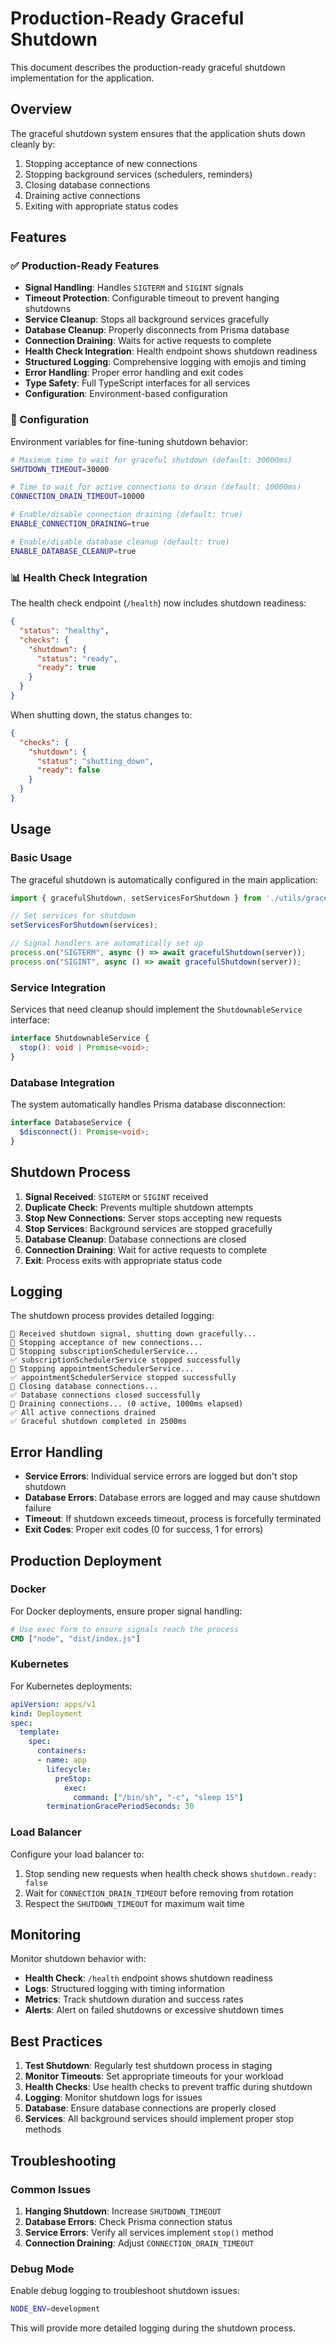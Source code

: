 # Production-Ready Graceful Shutdown

This document describes the production-ready graceful shutdown implementation for the application.

## Overview

The graceful shutdown system ensures that the application shuts down cleanly by:
1. Stopping acceptance of new connections
2. Stopping background services (schedulers, reminders)
3. Closing database connections
4. Draining active connections
5. Exiting with appropriate status codes

## Features

### ✅ Production-Ready Features

- **Signal Handling**: Handles `SIGTERM` and `SIGINT` signals
- **Timeout Protection**: Configurable timeout to prevent hanging shutdowns
- **Service Cleanup**: Stops all background services gracefully
- **Database Cleanup**: Properly disconnects from Prisma database
- **Connection Draining**: Waits for active requests to complete
- **Health Check Integration**: Health endpoint shows shutdown readiness
- **Structured Logging**: Comprehensive logging with emojis and timing
- **Error Handling**: Proper error handling and exit codes
- **Type Safety**: Full TypeScript interfaces for all services
- **Configuration**: Environment-based configuration

### 🔧 Configuration

Environment variables for fine-tuning shutdown behavior:

```bash
# Maximum time to wait for graceful shutdown (default: 30000ms)
SHUTDOWN_TIMEOUT=30000

# Time to wait for active connections to drain (default: 10000ms)
CONNECTION_DRAIN_TIMEOUT=10000

# Enable/disable connection draining (default: true)
ENABLE_CONNECTION_DRAINING=true

# Enable/disable database cleanup (default: true)
ENABLE_DATABASE_CLEANUP=true
```

### 📊 Health Check Integration

The health check endpoint (`/health`) now includes shutdown readiness:

```json
{
  "status": "healthy",
  "checks": {
    "shutdown": {
      "status": "ready",
      "ready": true
    }
  }
}
```

When shutting down, the status changes to:
```json
{
  "checks": {
    "shutdown": {
      "status": "shutting_down",
      "ready": false
    }
  }
}
```

## Usage

### Basic Usage

The graceful shutdown is automatically configured in the main application:

```typescript
import { gracefulShutdown, setServicesForShutdown } from './utils/gracefulShutdown';

// Set services for shutdown
setServicesForShutdown(services);

// Signal handlers are automatically set up
process.on("SIGTERM", async () => await gracefulShutdown(server));
process.on("SIGINT", async () => await gracefulShutdown(server));
```

### Service Integration

Services that need cleanup should implement the `ShutdownableService` interface:

```typescript
interface ShutdownableService {
  stop(): void | Promise<void>;
}
```

### Database Integration

The system automatically handles Prisma database disconnection:

```typescript
interface DatabaseService {
  $disconnect(): Promise<void>;
}
```

## Shutdown Process

1. **Signal Received**: `SIGTERM` or `SIGINT` received
2. **Duplicate Check**: Prevents multiple shutdown attempts
3. **Stop New Connections**: Server stops accepting new requests
4. **Stop Services**: Background services are stopped gracefully
5. **Database Cleanup**: Database connections are closed
6. **Connection Draining**: Wait for active requests to complete
7. **Exit**: Process exits with appropriate status code

## Logging

The shutdown process provides detailed logging:

```
🔄 Received shutdown signal, shutting down gracefully...
🚫 Stopping acceptance of new connections...
🔄 Stopping subscriptionSchedulerService...
✅ subscriptionSchedulerService stopped successfully
🔄 Stopping appointmentSchedulerService...
✅ appointmentSchedulerService stopped successfully
🔄 Closing database connections...
✅ Database connections closed successfully
🔄 Draining connections... (0 active, 1000ms elapsed)
✅ All active connections drained
✅ Graceful shutdown completed in 2500ms
```

## Error Handling

- **Service Errors**: Individual service errors are logged but don't stop shutdown
- **Database Errors**: Database errors are logged and may cause shutdown failure
- **Timeout**: If shutdown exceeds timeout, process is forcefully terminated
- **Exit Codes**: Proper exit codes (0 for success, 1 for errors)

## Production Deployment

### Docker

For Docker deployments, ensure proper signal handling:

```dockerfile
# Use exec form to ensure signals reach the process
CMD ["node", "dist/index.js"]
```

### Kubernetes

For Kubernetes deployments:

```yaml
apiVersion: apps/v1
kind: Deployment
spec:
  template:
    spec:
      containers:
      - name: app
        lifecycle:
          preStop:
            exec:
              command: ["/bin/sh", "-c", "sleep 15"]
        terminationGracePeriodSeconds: 30
```

### Load Balancer

Configure your load balancer to:
1. Stop sending new requests when health check shows `shutdown.ready: false`
2. Wait for `CONNECTION_DRAIN_TIMEOUT` before removing from rotation
3. Respect the `SHUTDOWN_TIMEOUT` for maximum wait time

## Monitoring

Monitor shutdown behavior with:

- **Health Check**: `/health` endpoint shows shutdown readiness
- **Logs**: Structured logging with timing information
- **Metrics**: Track shutdown duration and success rates
- **Alerts**: Alert on failed shutdowns or excessive shutdown times

## Best Practices

1. **Test Shutdown**: Regularly test shutdown process in staging
2. **Monitor Timeouts**: Set appropriate timeouts for your workload
3. **Health Checks**: Use health checks to prevent traffic during shutdown
4. **Logging**: Monitor shutdown logs for issues
5. **Database**: Ensure database connections are properly closed
6. **Services**: All background services should implement proper stop methods

## Troubleshooting

### Common Issues

1. **Hanging Shutdown**: Increase `SHUTDOWN_TIMEOUT`
2. **Database Errors**: Check Prisma connection status
3. **Service Errors**: Verify all services implement `stop()` method
4. **Connection Draining**: Adjust `CONNECTION_DRAIN_TIMEOUT`

### Debug Mode

Enable debug logging to troubleshoot shutdown issues:

```bash
NODE_ENV=development
```

This will provide more detailed logging during the shutdown process.


